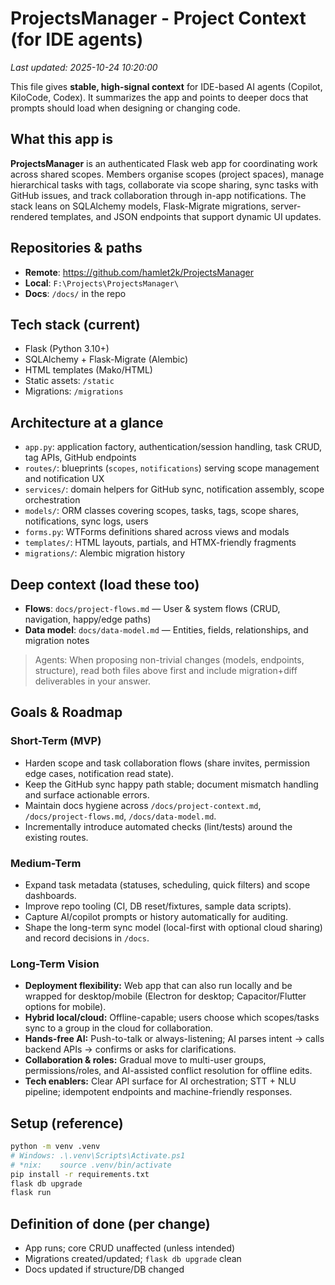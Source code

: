 # ProjectsManager - Project Context (for IDE agents)
_Last updated: 2025-10-24 10:20:00_

This file gives **stable, high-signal context** for IDE-based AI agents (Copilot, KiloCode, Codex). It summarizes the app and points to deeper docs that prompts should load when designing or changing code.

## What this app is
**ProjectsManager** is an authenticated Flask web app for coordinating work across shared scopes. Members organise scopes (project spaces), manage hierarchical tasks with tags, collaborate via scope sharing, sync tasks with GitHub issues, and track collaboration through in-app notifications. The stack leans on SQLAlchemy models, Flask-Migrate migrations, server-rendered templates, and JSON endpoints that support dynamic UI updates.

## Repositories & paths
- **Remote**: https://github.com/hamlet2k/ProjectsManager
- **Local**: `F:\Projects\ProjectsManager\`
- **Docs**: `/docs/` in the repo

## Tech stack (current)
- Flask (Python 3.10+)
- SQLAlchemy + Flask-Migrate (Alembic)
- HTML templates (Mako/HTML)
- Static assets: `/static`
- Migrations: `/migrations`

## Architecture at a glance
- `app.py`: application factory, authentication/session handling, task CRUD, tag APIs, GitHub endpoints
- `routes/`: blueprints (`scopes`, `notifications`) serving scope management and notification UX
- `services/`: domain helpers for GitHub sync, notification assembly, scope orchestration
- `models/`: ORM classes covering scopes, tasks, tags, scope shares, notifications, sync logs, users
- `forms.py`: WTForms definitions shared across views and modals
- `templates/`: HTML layouts, partials, and HTMX-friendly fragments
- `migrations/`: Alembic migration history

## Deep context (load these too)
- **Flows**: `docs/project-flows.md` — User & system flows (CRUD, navigation, happy/edge paths)
- **Data model**: `docs/data-model.md` — Entities, fields, relationships, and migration notes

> Agents: When proposing non-trivial changes (models, endpoints, structure), read both files above first and include migration+diff deliverables in your answer.

## Goals & Roadmap

### Short-Term (MVP)
- Harden scope and task collaboration flows (share invites, permission edge cases, notification read state).
- Keep the GitHub sync happy path stable; document mismatch handling and surface actionable errors.
- Maintain docs hygiene across `/docs/project-context.md`, `/docs/project-flows.md`, `/docs/data-model.md`.
- Incrementally introduce automated checks (lint/tests) around the existing routes.

### Medium-Term
- Expand task metadata (statuses, scheduling, quick filters) and scope dashboards.
- Improve repo tooling (CI, DB reset/fixtures, sample data scripts).
- Capture AI/copilot prompts or history automatically for auditing.
- Shape the long-term sync model (local-first with optional cloud sharing) and record decisions in `/docs`.

### Long-Term Vision
- **Deployment flexibility:** Web app that can also run locally and be wrapped for desktop/mobile (Electron for desktop; Capacitor/Flutter options for mobile).  
- **Hybrid local/cloud:** Offline-capable; users choose which scopes/tasks sync to a group in the cloud for collaboration.  
- **Hands-free AI:** Push-to-talk or always-listening; AI parses intent → calls backend APIs → confirms or asks for clarifications.  
- **Collaboration & roles:** Gradual move to multi-user groups, permissions/roles, and AI-assisted conflict resolution for offline edits.  
- **Tech enablers:** Clear API surface for AI orchestration; STT + NLU pipeline; idempotent endpoints and machine-friendly responses.

## Setup (reference)
```bash
python -m venv .venv
# Windows: .\.venv\Scripts\Activate.ps1
# *nix:    source .venv/bin/activate
pip install -r requirements.txt
flask db upgrade
flask run
```

## Definition of done (per change)
- App runs; core CRUD unaffected (unless intended)
- Migrations created/updated; `flask db upgrade` clean
- Docs updated if structure/DB changed
